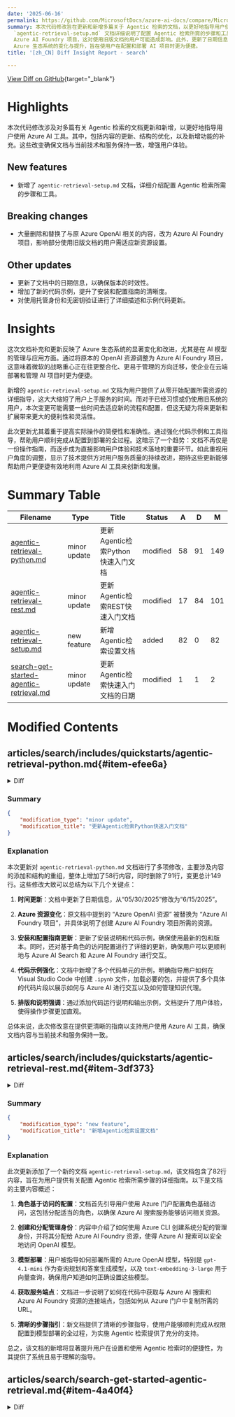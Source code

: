 ```yaml
---
date: '2025-06-16'
permalink: https://github.com/MicrosoftDocs/azure-ai-docs/compare/MicrosoftDocs:0496181...MicrosoftDocs:b7d8d3a
summary: 本次代码修改旨在更新和新增多篇关于 Agentic 检索的文档，以更好地指导用户使用 Azure AI 工具。修改内容包括文档的更新、结构的优化以及新增功能的补充。这些变更确保了文档与当前技术和服务保持一致，提升了用户体验。新增的
  `agentic-retrieval-setup.md` 文档详细说明了配置 Agentic 检索所需的步骤和工具。同时，删除了原 Azure OpenAI 相关的内容，转为
  Azure AI Foundry 项目，这对使用旧版文档的用户可能造成影响。此外，更新了日期信息并增加了新的代码示例，增强了指南的清晰度。总的来说，这些更新反映了
  Azure 生态系统的变化与提升，旨在使用户在配置和部署 AI 项目时更为便捷。
title: '[zh_CN] Diff Insight Report - search'

---
```


[View Diff on GitHub](https://github.com/MicrosoftDocs/azure-ai-docs/compare/MicrosoftDocs:0496181...MicrosoftDocs:b7d8d3a){target="_blank"}

# Highlights
本次代码修改涉及对多篇有关 Agentic 检索的文档更新和新增，以更好地指导用户使用 Azure AI 工具。其中，包括内容的更新、结构的优化，以及新增功能的补充。这些改变确保文档与当前技术和服务保持一致，增强用户体验。

## New features
- 新增了 `agentic-retrieval-setup.md` 文档，详细介绍配置 Agentic 检索所需的步骤和工具。

## Breaking changes
- 大量删除和替换了与原 Azure OpenAI 相关的内容，改为 Azure AI Foundry 项目，影响部分使用旧版文档的用户需适应新资源设置。

## Other updates
- 更新了文档中的日期信息，以确保版本的时效性。
- 增加了新的代码示例，提升了安装和配置指南的清晰度。
- 对使用托管身份和无密钥验证进行了详细描述和示例代码更新。

# Insights
这次文档补充和更新反映了 Azure 生态系统的显著变化和改进，尤其是在 AI 模型的管理与应用方面。通过将原本的 OpenAI 资源调整为 Azure AI Foundry 项目，这意味着微软的战略重心正在往更整合化、更易于管理的方向迁移，使企业在云端部署和管理 AI 项目时更为便捷。

新增的 `agentic-retrieval-setup.md` 文档为用户提供了从零开始配置所需资源的详细指导，这大大缩短了用户上手服务的时间。而对于已经习惯或仍使用旧系统的用户，本次变更可能需要一些时间去适应新的流程和配置，但这无疑为将来更新和扩展带来更大的便利性和灵活性。

此次更新尤其着重于提高实际操作的简便性和准确性。通过强化代码示例和工具指导，帮助用户顺利完成从配置到部署的全过程。这暗示了一个趋势：文档不再仅是一份操作指南，而逐步成为直接影响用户体验和技术落地的重要环节。如此重视用户角度的调整，显示了技术提供方对用户服务质量的持续改进，期待这些更新能够帮助用户更便捷有效地利用 Azure AI 工具来创新和发展。

# Summary Table
|  Filename  | Type |    Title    | Status | A  | D  | M  |
|------------|------|-------------|--------|----|----|----|
| [agentic-retrieval-python.md](#item-efee6a) | minor update | 更新Agentic检索Python快速入门文档 | modified | 58 | 91 | 149 | 
| [agentic-retrieval-rest.md](#item-3df373) | minor update | 更新Agentic检索REST快速入门文档 | modified | 17 | 84 | 101 | 
| [agentic-retrieval-setup.md](#item-e5e297) | new feature | 新增Agentic检索设置文档 | added | 82 | 0 | 82 | 
| [search-get-started-agentic-retrieval.md](#item-4a40f4) | minor update | 更新Agentic检索快速入门文档的日期 | modified | 1 | 1 | 2 | 


# Modified Contents
## articles/search/includes/quickstarts/agentic-retrieval-python.md{#item-efee6a}

<details>
<summary>Diff</summary>
````diff
@@ -4,7 +4,7 @@ author: haileytap
 ms.author: haileytapia
 ms.service: azure-ai-search
 ms.topic: include
-ms.date: 05/30/2025
+ms.date: 6/15/2025
 ---
 
 [!INCLUDE [Feature preview](../previews/preview-generic.md)]
@@ -21,101 +21,38 @@ This quickstart is based on the [Quickstart-Agentic-Retrieval](https://github.co
 
 + An [Azure AI Search service](../../search-create-service-portal.md) on the Basic tier or higher with [semantic ranker enabled](../../semantic-how-to-enable-disable.md).
 
-+ An [Azure OpenAI resource](/azure/ai-services/openai/how-to/create-resource).
++ An [Azure AI Foundry project](/azure/ai-foundry/how-to/create-projects). You get an Azure AI Foundry resource (that's needed for model deployments) when you create an Azure AI Foundry project.
 
 + [Visual Studio Code](https://code.visualstudio.com/download) with the [Python extension](https://marketplace.visualstudio.com/items?itemName=ms-python.python) and [Jupyter package](https://pypi.org/project/jupyter/).
 
-## Deploy models
++ The [Azure CLI](/cli/azure/install-azure-cli) for keyless authentication with Microsoft Entra ID.
 
-To run agentic retrieval, you must deploy the following models to your Azure OpenAI resource:
+[!INCLUDE [Setup](./agentic-retrieval-setup.md)]
 
-+ An LLM for query planning.
-
-+ An LLM for answer generation.
-
-+ (Optional) An embedding model for vector queries.
-
-Agentic retrieval [supports several models](../../search-agentic-retrieval-how-to-create.md#supported-models), but this quickstart assumes `gpt-4o-mini` for both LLMs and `text-embedding-3-large` for the embedding model.
-
-To deploy the Azure OpenAI models:
-
-1. Sign in to the [Azure AI Foundry portal](https://ai.azure.com/?cid=learnDocs) and select your Azure OpenAI resource.
-
-1. From the left pane, select **Model catalog**.
-
-1. Select **gpt-4o-mini**, and then select **Use this model**.
-
-1. Specify a deployment name. To simplify your code, we recommend **gpt-4o-mini**.
-
-1. Accept the defaults.
-
-1. Select **Deploy**.
-
-1. Repeat the previous steps for **text-embedding-3-large**.
-
-## Configure role-based access
-
-Azure AI Search needs access to your Azure OpenAI models. For this task, you can use API keys or Microsoft Entra ID with role assignments. Keys are easier to start with, but roles are more secure. This quickstart assumes roles.
-
-To configure the recommended role-based access:
-
-1. Sign in to the [Azure portal](https://portal.azure.com/).
-
-1. [Enable role-based access](../../search-security-enable-roles.md) on your Azure AI Search service.
-
-1. [Create a system-assigned managed identity](../../search-howto-managed-identities-data-sources.md#create-a-system-managed-identity) on your Azure AI Search service.
-
-1. On your Azure AI Search service, [assign the following roles](../../search-security-rbac.md#how-to-assign-roles-in-the-azure-portal) to yourself.
-
-    + **Search Service Contributor**
-
-    + **Search Index Data Contributor**
-
-    + **Search Index Data Reader**
-
-1. On your Azure OpenAI resource, assign **Cognitive Services User** to the managed identity of your search service.
-
-## Get endpoints
-
-In your code, you specify the following endpoints to establish connections with Azure AI Search and Azure OpenAI. These steps assume that you configured role-based access in the previous section.
-
-To obtain your service endpoints:
-
-1. Sign in to the [Azure portal](https://portal.azure.com/).
-
-1. On your Azure AI Search service:
-
-    1. From the left pane, select **Overview**.
-
-    1. Copy the URL, which should be similar to `https://my-service.search.windows.net`.
-
-1. On your Azure OpenAI resource:
+## Connect from your local system
 
-    1. From the left pane, select **Resource Management** > **Keys and Endpoint**.
+You configured role-based access to interact with Azure AI Search and Azure OpenAI. 
 
-    1. Copy the URL, which should be similar to `https://my-resource.openai.azure.com`.
+To connect from your local system:
 
-## Connect from your local system
+1. Open a new terminal in Visual Studio Code and change to the directory where you want to save your files.
+1. Run the following Azure CLI command and sign in with your Azure account. If you have multiple subscriptions, select the one that contains your Azure AI Search service and Azure AI Foundry project.
 
-You configured role-based access to interact with Azure AI Search and Azure OpenAI. From the command line, use the Azure CLI to sign in to the same subscription and tenant for both services. For more information, see [Quickstart: Connect without keys](../../search-get-started-rbac.md).
-
-```azurecli
-az account show
+    ```azurecli
+    az login
+    ```
 
-az account set --subscription <PUT YOUR SUBSCRIPTION ID HERE>
-    
-az login --tenant <PUT YOUR TENANT ID HERE>
-```
+For more information, see [Quickstart: Connect without keys](../../search-get-started-rbac.md).
 
 ## Install packages and load connections
 
 Before you run any code, install Python packages and define credentials, endpoints, and deployment details for connections to Azure AI Search and Azure OpenAI. These values are used in subsequent operations.
 
 To install the packages and load the connections:
 
-1. In Visual Studio Code, create a `.ipynb` file.
+1. In Visual Studio Code, create a `.ipynb` file. For example, you can name the file `quickstart-agentic-retrieval.ipynb`.
 
-1. Install the following packages.
+1. In the first code cell, paste the following code to install the required packages. 
 
     ```Python
     ! pip install azure-search-documents==11.6.0b12 --quiet
@@ -126,7 +63,9 @@ To install the packages and load the connections:
     ! pip install requests --quiet
     ```
 
-1. In another code cell, paste the following import statements and variables.
+    You can run this cell by selecting the **Run Cell** button or pressing `Shift+Enter`.
+
+1. Add another code cell and paste the following import statements and variables.
 
     ```Python
     from azure.identity import DefaultAzureCredential, get_bearer_token_provider
@@ -135,26 +74,28 @@ To install the packages and load the connections:
     endpoint = "PUT YOUR SEARCH SERVICE ENDPOINT HERE"
     credential = DefaultAzureCredential()
     token_provider = get_bearer_token_provider(credential, "https://search.azure.com/.default")
-    azure_openai_endpoint = "PUT YOUR AZURE OPENAI ENDPOINT HERE"
-    azure_openai_gpt_deployment = "gpt-4o-mini"
-    azure_openai_gpt_model = "gpt-4o-mini"
+    azure_openai_endpoint = "PUT YOUR AZURE AI FOUNDRY ENDPOINT HERE"
+    azure_openai_gpt_deployment = "gpt-4.1-mini"
+    azure_openai_gpt_model = "gpt-4.1-mini"
     azure_openai_api_version = "2025-03-01-preview"
     azure_openai_embedding_deployment = "text-embedding-3-large"
     azure_openai_embedding_model = "text-embedding-3-large"
     index_name = "earth_at_night"
     agent_name = "earth-search-agent"
-    answer_model = "gpt-4o-mini"
+    answer_model = "gpt-4.1-mini"
     api_version = "2025-05-01-Preview"
     ```
 
-1. Replace `endpoint` and `azure_openai_endpoint` with the values you obtained in [Get endpoints](#get-endpoints).
+1. Set `endpoint` to your Azure AI Search endpoint, which looks like `https://<your-search-service-name>.search.windows.net.` Set `azure_openai_endpoint` to your Azure AI Foundry endpoint, which looks like `https://<your-foundry-resource-name>.openai.azure.com.` You obtained both values in the [Get endpoints](#get-endpoints) section. 
 
 1. To verify the variables, run the code cell.
 
 ## Create a search index
 
 In Azure AI Search, an index is a structured collection of data. The following code defines an index named `earth_at_night`, which you specified using the `index_name` variable in the previous section.
 
+Add and run a new code cell in the `quickstart-agentic-retrieval.ipynb` notebook with the following code:
+
 ```Python
 from azure.search.documents.indexes.models import SearchIndex, SearchField, VectorSearch, VectorSearchProfile, HnswAlgorithmConfiguration, AzureOpenAIVectorizer, AzureOpenAIVectorizerParameters, SemanticSearch, SemanticConfiguration, SemanticPrioritizedFields, SemanticField
 from azure.search.documents.indexes import SearchIndexClient
@@ -215,6 +156,8 @@ The index schema contains fields for document identification and page content, e
 
 Currently, the `earth_at_night` index is empty. Run the following code to populate the index with JSON documents from NASA's Earth at Night e-book. As required by Azure AI Search, each document conforms to the fields and data types defined in the index schema.
 
+Add and run a new code cell in the `quickstart-agentic-retrieval.ipynb` notebook with the following code:
+
 ```Python
 from azure.search.documents import SearchIndexingBufferedSender
 import requests
@@ -230,10 +173,12 @@ print(f"Documents uploaded to index '{index_name}'")
 
 ## Create a knowledge agent
 
-To connect Azure AI Search to your `gpt-4o-mini` deployment and target the `earth_at_night` index at query time, you need a knowledge agent. The following code defines a knowledge agent named `earth-search-agent`, which you specified using the `agent_name` variable in a previous section.
+To connect Azure AI Search to your `gpt-4.1-mini` deployment and target the `earth_at_night` index at query time, you need a knowledge agent. The following code defines a knowledge agent named `earth-search-agent`, which you specified using the `agent_name` variable in a previous section.
 
 To ensure relevant and semantically meaningful responses, `default_reranker_threshold` is set to exclude responses with a reranker score of `2.5` or lower.
 
+Add and run a new code cell in the `quickstart-agentic-retrieval.ipynb` notebook with the following code:
+
 ```Python
 from azure.search.documents.indexes.models import KnowledgeAgent, KnowledgeAgentAzureOpenAIModel, KnowledgeAgentTargetIndex, KnowledgeAgentRequestLimits, AzureOpenAIVectorizerParameters
 
@@ -266,6 +211,8 @@ The next step is to define the knowledge agent instructions and conversation con
 
 For now, create the following assistant message, which instructs `earth-search-agent` to answer questions about the Earth at night, cite sources using their `ref_id`, and respond with "I don't know" when answers are unavailable.
 
+Add and run a new code cell in the `quickstart-agentic-retrieval.ipynb` notebook with the following code:
+
 ```Python
 instructions = """
 An Q&A agent that can answer questions about the Earth at night.
@@ -287,6 +234,8 @@ You're ready to initiate the agentic retrieval pipeline. The input for this pipe
 
 The following code sends a two-part user query to `earth-search-agent`, which deconstructs the query into subqueries, runs the subqueries against both text fields and vector embeddings in the `earth_at_night` index, and ranks and merges the results. The response is then appended to the `messages` array.
 
+Add and run a new code cell in the `quickstart-agentic-retrieval.ipynb` notebook with the following code:
+
 ```Python
 from azure.search.documents.agent import KnowledgeAgentRetrievalClient
 from azure.search.documents.agent.models import KnowledgeAgentRetrievalRequest, KnowledgeAgentMessage, KnowledgeAgentMessageTextContent, KnowledgeAgentIndexParams
@@ -315,7 +264,9 @@ messages.append({
 
 ### Review the response, activity, and results
 
-To output the response, activity, and results of the retrieval pipeline, run the following code.
+Now you want to display the response, activity, and results of the retrieval pipeline.
+
+Add and run a new code cell in the `quickstart-agentic-retrieval.ipynb` notebook with the following code:
 
 ```Python
 import textwrap
@@ -335,7 +286,7 @@ The output should be similar to the following example, where:
 
 + `Response` provides a text string of the most relevant documents (or chunks) in the search index based on the user query. As shown later in this quickstart, you can pass this string to an LLM for answer generation.
 
-+ `Activity` tracks the steps that were taken during the retrieval process, including the subqueries generated by your `gpt-4o-mini` deployment and the tokens used for query planning and execution.
++ `Activity` tracks the steps that were taken during the retrieval process, including the subqueries generated by your `gpt-4.1-mini` deployment and the tokens used for query planning and execution.
 
 + `Results` lists the documents that contributed to the response, each one identified by their `doc_key`.
 
@@ -391,7 +342,9 @@ Results
 
 ## Create the Azure OpenAI client
 
-To extend the retrieval pipeline from answer *extraction* to answer *generation*, set up the Azure OpenAI client to interact with your `gpt-4o-mini` deployment, which you specified using the `answer_model` variable in a previous section.
+To extend the retrieval pipeline from answer *extraction* to answer *generation*, set up the Azure OpenAI client to interact with your `gpt-4.1-mini` deployment, which you specified using the `answer_model` variable in a previous section.
+
+Add and run a new code cell in the `quickstart-agentic-retrieval.ipynb` notebook with the following code:
 
 ```Python
 from openai import AzureOpenAI
@@ -407,7 +360,9 @@ client = AzureOpenAI(
 
 ### Use the Responses API to generate an answer
 
-You can now use the Responses API to generate a detailed answer based on the indexed documents. The following code sends the `messages` array, which contains the conversation history, to your `gpt-4o-mini` deployment.
+You can now use the Responses API to generate a detailed answer based on the indexed documents. The following code sends the `messages` array, which contains the conversation history, to your `gpt-4.1-mini` deployment.
+
+Add and run a new code cell in the `quickstart-agentic-retrieval.ipynb` notebook with the following code:
 
 ```Python
 response = client.responses.create(
@@ -419,7 +374,7 @@ wrapped = textwrap.fill(response.output_text, width=100)
 print(wrapped)
 ```
 
-The output should be similar to the following example, which uses the reasoning capabilities of `gpt-4o-mini` to provide contextually relevant answers.
+The output should be similar to the following example, which uses the reasoning capabilities of `gpt-4.1-mini` to provide contextually relevant answers.
 
 ```
 Suburban belts often exhibit larger December brightening than urban cores primarily because of the type of development and light distribution in those areas. Suburbs tend to have more uniform and expansive lighting, making them more visible in nighttime satellite images. In contrast, urban cores, although having higher absolute light levels, often contain dense building clusters that can cause light to be obscured or concentrated in smaller areas, leading to less visible brightening when viewed from space.  Regarding the visibility of the Phoenix nighttime street grid from space, it is attributed to the city's grid layout and the intensity of its street lighting. The grid pattern of the streets and the significant development around them create a stark contrast against less developed areas. Conversely, large stretches of interstate in the Midwest may remain dimmer due to fewer densely populated structures and less intensive street lighting, resulting in less illumination overall.  For more detailed insights, you can refer to the sources: [0] and [1].
@@ -429,6 +384,8 @@ Suburban belts often exhibit larger December brightening than urban cores primar
 
 Alternatively, you can use the Chat Completions API for answer generation.
 
+Add and run a new code cell in the `quickstart-agentic-retrieval.ipynb` notebook with the following code:
+
 ```Python
 response = client.chat.completions.create(
     model=answer_model,
@@ -449,6 +406,8 @@ Suburban belts tend to display larger December brightening than urban cores, des
 
 Continue the conversation by sending another user query to `earth-search-agent`. The following code reruns the retrieval pipeline, fetching relevant content from the `earth_at_night` index and appending the response to the `messages` array. However, unlike before, you can now use the Azure OpenAI client to generate an answer based on the retrieved content.
 
+Add and run a new code cell in the `quickstart-agentic-retrieval.ipynb` notebook with the following code:
+
 ```Python
 messages.append({
     "role": "user",
@@ -469,7 +428,9 @@ messages.append({
 
 ### Review the new response, activity, and results
 
-To output the latest response, activity, and results of the retrieval pipeline, run the following code.
+Now you want to display the response, activity, and results of the retrieval pipeline.
+
+Add and run a new code cell in the `quickstart-agentic-retrieval.ipynb` notebook with the following code:
 
 ```Python
 import textwrap
@@ -489,6 +450,8 @@ print(json.dumps([r.as_dict() for r in retrieval_result.references], indent=2))
 
 Now that you've sent multiple user queries, use the Responses API to generate an answer based on the indexed documents and conversation history, which is captured in the `messages` array.
 
+Add and run a new code cell in the `quickstart-agentic-retrieval.ipynb` notebook with the following code:
+
 ```Python
 response = client.responses.create(
     model=answer_model,
@@ -513,6 +476,8 @@ In the Azure portal, you can find and manage resources by selecting **All resour
 
 ### Delete the knowledge agent
 
+Add and run a new code cell in the `quickstart-agentic-retrieval.ipynb` notebook with the following code:
+
 ```Python
 index_client = SearchIndexClient(endpoint=endpoint, credential=credential)
 index_client.delete_agent(agent_name)
@@ -521,6 +486,8 @@ print(f"Knowledge agent '{agent_name}' deleted successfully")
 
 ### Delete the search index
 
+Add and run a new code cell in the `quickstart-agentic-retrieval.ipynb` notebook with the following code:
+
 ```Python
 index_client = SearchIndexClient(endpoint=endpoint, credential=credential)
 index_client.delete_index(index_name)
````
</details>

### Summary

```json
{
    "modification_type": "minor update",
    "modification_title": "更新Agentic检索Python快速入门文档"
}
```

### Explanation
本次更新对 `agentic-retrieval-python.md` 文档进行了多项修改，主要涉及内容的添加和结构的重组，整体上增加了58行内容，同时删除了91行，变更总计149行。这些修改大致可以总结为以下几个关键点：

1. **时间更新**：文档中更新了日期信息，从“05/30/2025”修改为“6/15/2025”。

2. **Azure 资源变化**：原文档中提到的 “Azure OpenAI 资源” 被替换为 “Azure AI Foundry 项目”，并具体说明了创建 Azure AI Foundry 项目所需的资源。

3. **安装和配置指南更新**：更新了安装说明和代码示例，确保使用最新的包和版本。同时，还对基于角色的访问配置进行了详细的更新，确保用户可以更顺利地与 Azure AI Search 和 Azure AI Foundry 进行交互。

4. **代码示例强化**：文档中新增了多个代码单元的示例，明确指导用户如何在 Visual Studio Code 中创建 `.ipynb` 文件，加载必要的包，并提供了多个具体的代码片段以展示如何与 Azure AI 进行交互以及如何管理知识代理。

5. **排版和说明强调**：通过添加代码运行说明和输出示例，文档提升了用户体验，使得操作步骤更加直观。

总体来说，此次修改意在提供更清晰的指南以支持用户使用 Azure AI 工具，确保文档内容与当前技术和服务保持一致。

## articles/search/includes/quickstarts/agentic-retrieval-rest.md{#item-3df373}

<details>
<summary>Diff</summary>
````diff
@@ -4,7 +4,7 @@ author: haileytap
 ms.author: haileytapia
 ms.service: azure-ai-search
 ms.topic: include
-ms.date: 05/30/2025
+ms.date: 6/15/2025
 ---
 
 [!INCLUDE [Feature preview](../previews/preview-generic.md)]
@@ -22,94 +22,26 @@ Although you can provide your own data, this quickstart uses [sample JSON docume
 
 + An [Azure AI Search service](../../search-create-service-portal.md) on the Basic tier or higher with [semantic ranker enabled](../../semantic-how-to-enable-disable.md).
 
-+ An [Azure OpenAI resource](/azure/ai-services/openai/how-to/create-resource).
++ An [Azure AI Foundry project](/azure/ai-foundry/how-to/create-projects). You get an Azure AI Foundry resource (that's needed for model deployments) when you create an Azure AI Foundry project.
 
 + [Visual Studio Code](https://code.visualstudio.com/download) with a [REST client](https://marketplace.visualstudio.com/items?itemName=humao.rest-client).
 
-## Deploy models
++ The [Azure CLI](/cli/azure/install-azure-cli) for keyless authentication with Microsoft Entra ID.
 
-To run agentic retrieval, you must deploy the following models to your Azure OpenAI resource:
-
-+ An LLM for query planning.
-
-+ An LLM for answer generation.
-
-+ (Optional) An embedding model for vector queries.
-
-Agentic retrieval [supports several models](../../search-agentic-retrieval-how-to-create.md#supported-models), but this quickstart assumes `gpt-4o-mini` for the query-planning LLM and `text-embedding-3-large` for the embedding model. To use the answer-generating LLM, see the Python version of this quickstart.
-
-To deploy the Azure OpenAI models:
-
-1. Sign in to the [Azure AI Foundry portal](https://ai.azure.com/?cid=learnDocs) and select your Azure OpenAI resource.
-
-1. From the left pane, select **Model catalog**.
-
-1. Select **gpt-4o-mini**, and then select **Use this model**.
-
-1. Specify a deployment name. To simplify your code, we recommend **gpt-4o-mini**.
-
-1. Accept the defaults.
-
-1. Select **Deploy**.
-
-1. Repeat the previous steps for **text-embedding-3-large**.
-
-## Configure role-based access
-
-Azure AI Search needs access to your Azure OpenAI models. For this task, you can use API keys or Microsoft Entra ID with role assignments. Keys are easier to start with, but roles are more secure. This quickstart assumes roles.
-
-To configure the recommended role-based access:
-
-1. Sign in to the [Azure portal](https://portal.azure.com/).
-
-1. [Enable role-based access](../../search-security-enable-roles.md) on your Azure AI Search service.
-
-1. [Create a system-assigned managed identity](../../search-howto-managed-identities-data-sources.md#create-a-system-managed-identity) on your Azure AI Search service.
-
-1. On your Azure AI Search service, [assign the following roles](../../search-security-rbac.md#how-to-assign-roles-in-the-azure-portal) to yourself.
-
-    + **Search Service Contributor**
-
-    + **Search Index Data Contributor**
-
-    + **Search Index Data Reader**
-
-1. On your Azure OpenAI resource, assign **Cognitive Services User** to the managed identity of your search service.
-
-## Get endpoints
-
-In your code, you specify the following endpoints to establish connections with Azure AI Search and Azure OpenAI. These steps assume that you configured role-based access in the previous section.
-
-To obtain your service endpoints:
-
-1. Sign in to the [Azure portal](https://portal.azure.com/).
-
-1. On your Azure AI Search service:
-
-    1. From the left pane, select **Overview**.
-
-    1. Copy the URL, which should be similar to `https://my-service.search.windows.net`.
-
-1. On your Azure OpenAI resource:
-
-    1. From the left pane, select **Resource Management** > **Keys and Endpoint**.
-
-    1. Copy the URL, which should be similar to `https://my-resource.openai.azure.com`.
+[!INCLUDE [Setup](./agentic-retrieval-setup.md)]
 
 ## Connect from your local system
 
 You configured role-based access to interact with Azure AI Search and Azure OpenAI. From the command line, use the Azure CLI to sign in to the same subscription and tenant for both services. For more information, see [Quickstart: Connect without keys](../../search-get-started-rbac.md).
 
 To connect from your local system:
 
-1. Run the following commands in sequence.
+1. Open a new terminal in Visual Studio Code and change to the directory where you want to save your files.
 
-    ```azurecli
-    az account show
+1. Run the following command and sign in with your Azure account. If you have multiple subscriptions, select the one that contains your Azure AI Search service and Azure AI Foundry project.
 
-    az account set --subscription <PUT YOUR SUBSCRIPTION ID HERE>
-    
-    az login --tenant <PUT YOUR TENANT ID HERE>
+    ```azurecli
+    az login
     ```
 
 1. To obtain your Microsoft Entra token, run the following command. You specify this value in the next section.
@@ -124,26 +56,27 @@ Before you send any requests, define credentials, endpoints, and deployment deta
 
 To load the connections:
 
-1. In Visual Studio Code, paste the following placeholders into a `.rest` or `.http` file.
+1. In Visual Studio Code create a `.rest` or `.http` file. For example, you can name the file `agentic-retrieval.rest`.
+1. Paste these placeholders into the new file:
 
     ```HTTP
     @baseUrl = PUT-YOUR-SEARCH-SERVICE-URL-HERE
     @token = PUT-YOUR-MICROSOFT-ENTRA-TOKEN-HERE
-    @aoaiBaseUrl = PUT-YOUR-AOAI-URL-HERE
-    @aoaiGptModel = gpt-4o-mini
-    @aoaiGptDeployment = gpt-4o-mini
+    @aoaiBaseUrl = PUT-YOUR-AI-FOUNDRY-URL-HERE
+    @aoaiGptModel = gpt-4.1-mini
+    @aoaiGptDeployment = gpt-4.1-mini
     @aoaiEmbeddingModel = text-embedding-3-large
     @aoaiEmbeddingDeployment = text-embedding-3-large
     @index-name = earth_at_night
     @agent-name = earth-search-agent
     @api-version = 2025-05-01-Preview
     ```
 
-1. Replace `@baseUrl` and `@aoaiBaseUrl` with the values you obtained in [Get endpoints](#get-endpoints).
+1. Set `@baseUrl` to your Azure AI Search endpoint, which looks like `https://<your-search-service-name>.search.windows.net.` Set `@aoaiBaseUrl` to your Azure AI Foundry endpoint, which looks like `https://<your-foundry-resource-name>.openai.azure.com.` You obtained both values in the [Get endpoints](#get-endpoints) section. 
 
 1. Replace `@token` with the Microsoft Entra token you obtained in [Connect from your local system](#connect-from-your-local-system).
 
-1. To verify the variables, send the following request.
+1. In the same file, enter and send the following HTTP request to verify that you can connect to Azure AI Search. The request lists existing indexes in your search service.
 
     ```HTTP
     ### List existing indexes by name
@@ -280,7 +213,7 @@ POST {{baseUrl}}/indexes/{{index-name}}/docs/index?api-version={{api-version}}
 
 ## Create a knowledge agent
 
-To connect Azure AI Search to your `gpt-4o-mini` deployment and target the `earth_at_night` index at query time, you need a knowledge agent. Use [Create Knowledge Agents](/rest/api/searchservice/knowledge-agents/create?view=rest-searchservice-2025-05-01-preview&preserve-view=true) to define an agent named `earth-search-agent`, which you specified using the `@agent-name` variable in a previous section.
+To connect Azure AI Search to your `gpt-4.1-mini` deployment and target the `earth_at_night` index at query time, you need a knowledge agent. Use [Create Knowledge Agents](/rest/api/searchservice/knowledge-agents/create?view=rest-searchservice-2025-05-01-preview&preserve-view=true) to define an agent named `earth-search-agent`, which you specified using the `@agent-name` variable in a previous section.
 
 To ensure relevant and semantically meaningful responses, `defaultRerankerThreshold` is set to exclude responses with a reranker score of `2.5` or lower.
 
@@ -346,7 +279,7 @@ The output should be similar to the following JSON, where:
 
 + `response` provides a text string of the most relevant documents (or chunks) in the search index based on the user query. You can pass this string to an LLM for use as grounding data in answer generation.
 
-+ `activity` tracks the steps that were taken during the retrieval process, including the subqueries generated by your `gpt-4o-mini` deployment and the tokens used for query planning and execution.
++ `activity` tracks the steps that were taken during the retrieval process, including the subqueries generated by your `gpt-4.1-mini` deployment and the tokens used for query planning and execution.
 
 + `references` lists the documents that contributed to the response, each one identified by their `docKey`.
 
````
</details>

### Summary

```json
{
    "modification_type": "minor update",
    "modification_title": "更新Agentic检索REST快速入门文档"
}
```

### Explanation
本次对 `agentic-retrieval-rest.md` 文件的修改主要包括内容更新和结构优化。具体而言，文档新增了17行，删除了84行，总共进行了101处变更。以下是主要更新内容的概述：

1. **日期更新**：文档中的日期信息从“05/30/2025”更新为“6/15/2025”。

2. **Azure 资源替换**：将原先提到的 “Azure OpenAI 资源” 替换为 “Azure AI Foundry 项目”，并说明该项目是模型部署所需的资源。

3. **使用工具更新**：新增了关于使用 Visual Studio Code 和 REST Client 的信息，建议用户通过该工具创建和管理请求。

4. **模型部署和配置更改**：删除了大量与 Azure OpenAI 资源相关的模型部署步骤，取而代之的是使用 Azure AI Foundry 的相关内容，强调了无密钥身份验证的使用，以及与 Microsoft Entra ID 的集成。

5. **HTTP 请求示例更新**：对代码示例进行了优化，指导用户如何在 Visual Studio Code 中创建和发送 HTTP 请求，通过验证连接到 Azure AI Search 服务。

6. **知识代理的创建**：更新知识代理的示例，确保在连接 Azure AI Search 时使用的是 `gpt-4.1-mini` 部署，并更明确地说明了如何处理返回的响应数据和活动记录。

这次更新的目标是简化用户的操作流程，使文档内容更符合最新的技术要求，从而帮助用户更有效地利用 Azure 的 AI 工具。

## articles/search/includes/quickstarts/agentic-retrieval-setup.md{#item-e5e297}

<details>
<summary>Diff</summary>
````diff
@@ -0,0 +1,82 @@
+---
+manager: nitinme
+author: haileytap
+ms.author: haileytapia
+ms.service: azure-ai-search
+ms.topic: include
+ms.date: 6/15/2025
+---
+
+## Configure role-based access
+
+You can use search service API keys or Microsoft Entra ID with role assignments. Keys are easier to start with, but roles are more secure. This quickstart assumes roles.
+
+To configure the recommended role-based access:
+
+1. Sign in to the [Azure portal](https://portal.azure.com/).
+
+1. [Enable role-based access](../../search-security-enable-roles.md) on your Azure AI Search service.
+
+1. On your Azure AI Search service, [assign the following roles](../../search-security-rbac.md#how-to-assign-roles-in-the-azure-portal) to yourself.
+
+    + **Search Service Contributor**
+
+    + **Search Index Data Contributor**
+
+    + **Search Index Data Reader**
+
+For agentic retrieval, Azure AI Search also needs access to your Azure OpenAI Foundry resource. 
+
+1. [Create a system-assigned managed identity](../../search-howto-managed-identities-data-sources.md#create-a-system-managed-identity) on your Azure AI Search service. Here's how to do it using the Azure CLI:
+
+   ```azurecli
+   az search service update --name YOUR-SEARCH-SERVICE-NAME --resource-group YOUR-RESOURCE-GROUP-NAME --identity-type SystemAssigned
+   ```
+   
+    If you already have a managed identity, you can skip this step.
+
+1. On your Azure AI Foundry resource, assign **Cognitive Services User** to the managed identity that you created for your search service. 
+
+## Deploy models
+
+To use agentic retrieval, you must deploy [one of the supported Azure OpenAI models](../../search-agentic-retrieval-how-to-create.md#supported-models) to your Azure AI Foundry resource:
+
++ A chat model for query planning and answer generation. We use `gpt-4.1-mini` in this quickstart. Optionally, you can use a different model for query planning and another for answer generation, but this quickstart uses the same model for simplicity.
+
++ An embedding model for vector queries. We use `text-embedding-3-large` in this quickstart, but you can use any embedding model that supports the `text-embedding` task.
+
+To deploy the Azure OpenAI models:
+
+1. Sign in to the [Azure AI Foundry portal](https://ai.azure.com/?cid=learnDocs) and select your Azure AI Foundry resource.
+
+1. From the left pane, select **Model catalog**.
+
+1. Select **gpt-4.1-mini**, and then select **Use this model**.
+
+1. Specify a deployment name. To simplify your code, we recommend **gpt-4.1-mini**.
+
+1. Leave the default settings.
+
+1. Select **Deploy**.
+
+1. Repeat the previous steps, but this time deploy the **text-embedding-3-large** embedding model.
+
+## Get endpoints
+
+In your code, you specify the following endpoints to establish connections with you Azure AI Search service and Azure AI Foundry resource. These steps assume that you [configured role-based access as described previously](#configure-role-based-access). 
+
+To obtain your service endpoints:
+
+1. Sign in to the [Azure portal](https://portal.azure.com/).
+
+1. On your Azure AI Search service:
+
+    1. From the left pane, select **Overview**.
+
+    1. Copy the URL, which should be similar to `https://my-service.search.windows.net`. 
+
+1. On your Azure AI Foundry resource:
+
+    1. From the left pane, select **Resource Management** > **Keys and Endpoint**. 
+
+    1. Select the **OpenAI** tab and copy the URL that looks similar to `https://my-resource.openai.azure.com`.
````
</details>

### Summary

```json
{
    "modification_type": "new feature",
    "modification_title": "新增Agentic检索设置文档"
}
```

### Explanation
此次更新添加了一个新的文档 `agentic-retrieval-setup.md`，该文档包含了82行内容，旨在为用户提供有关配置 Agentic 检索所需步骤的详细指南。以下是文档的主要内容概述：

1. **角色基于访问的配置**：文档首先引导用户使用 Azure 门户配置角色基础访问，这包括分配适当的角色，以确保 Azure AI 搜索服务能够访问相关资源。

2. **创建和分配管理身份**：内容中介绍了如何使用 Azure CLI 创建系统分配的管理身份，并将其分配给 Azure AI Foundry 资源，使得 Azure AI 搜索可以安全地访问 OpenAI 模型。

3. **模型部署**：用户被指导如何部署所需的 Azure OpenAI 模型，特别是 `gpt-4.1-mini` 作为查询规划和答案生成模型，以及 `text-embedding-3-large` 用于向量查询，确保用户知道如何正确设置这些模型。

4. **获取服务端点**：文档进一步说明了如何在代码中获取与 Azure AI 搜索和 Azure AI Foundry 资源的连接端点，包括如何从 Azure 门户中复制所需的 URL。

5. **清晰的步骤指引**：新文档提供了清晰的步骤指导，使用户能够顺利完成从权限配置到模型部署的全过程，为实施 Agentic 检索提供了充分的支持。

总之，该文档的新增将显著提升用户在设置和使用 Agentic 检索时的便捷性，为其提供了系统且易于理解的指导。

## articles/search/search-get-started-agentic-retrieval.md{#item-4a40f4}

<details>
<summary>Diff</summary>
````diff
@@ -6,7 +6,7 @@ author: haileytap
 ms.author: haileytapia
 ms.service: azure-ai-search
 ms.topic: quickstart
-ms.date: 05/29/2025
+ms.date: 6/15/2025
 zone_pivot_groups: search-get-started-agentic-retrieval
 ---
 
````
</details>

### Summary

```json
{
    "modification_type": "minor update",
    "modification_title": "更新Agentic检索快速入门文档的日期"
}
```

### Explanation
在 `search-get-started-agentic-retrieval.md` 文件中进行了一项简单的更新，主要涉及文档日期的修改。具体来说，将文档中的日期从“05/29/2025”更新为“6/15/2025”。此修改反映了文档的最新状态，以确保用户获得准确的发布时间信息。

尽管本次更新仅涉及一处添加和一处删除，总变更量为两次，但这在确保文档时效性和准确性上是至关重要的。保持文档信息的最新性有助于用户了解相关内容的适用性和有效性。


